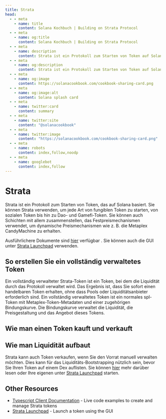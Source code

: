 ```yaml
---
title: Strata
head:
  - - meta
    - name: title
      content: Solana Kochbuch | Building on Strata Protocol
  - - meta
    - name: og:title
      content: Solana Kochbuch | Building on Strata Protocol
  - - meta
    - name: description
      content: Strata ist ein Protokoll zum Starten von Token auf Solana. Erfahren Sie, wie Sie Strata verwenden und darauf aufbauen.
  - - meta
    - name: og:description
      content: Strata ist ein Protokoll zum Starten von Token auf Solana. Erfahren Sie, wie Sie Strata verwenden und darauf aufbauen.
  - - meta
    - name: og:image
      content: https://solanacookbook.com/cookbook-sharing-card.png
  - - meta
    - name: og:image:alt
      content: Solana splash card
  - - meta
    - name: twitter:card
      content: summary
  - - meta
    - name: twitter:site
      content: "@solanacookbook"
  - - meta
    - name: twitter:image
      content: "https://solanacookbook.com/cookbook-sharing-card.png"
  - - meta
    - name: robots
      content: index,follow,noodp
  - - meta
    - name: googlebot
      content: index,follow
---
```


# Strata

Strata ist ein Protokoll zum Starten von Token, das auf Solana basiert.
Sie können Strata verwenden, um jede Art von fungiblen Token zu starten, von sozialen Token bis hin zu Dao- und Gamefi-Token.
Sie können auch Schichten mit allem zusammenstellen, das Festpreismechanismen verwendet, um dynamische Preismechanismen wie z. B. die Metaplex CandyMachine zu erhalten.

Ausführlichere Dokumente sind [hier](docs.strataprotocol.com) verfügbar . Sie können auch die GUI unter [Strata Launchpad](app.strataprotocol.com) verwenden.

## So erstellen Sie ein vollständig verwaltetes Token

Ein vollständig verwalteter Strata-Token ist ein Token, bei dem die Liquidität durch das Protokoll verwaltet wird. Das Ergebnis ist, dass Sie sofort einen handelbaren Token erhalten, ohne dass Pools oder Liquiditätsanbieter erforderlich sind. 
Ein vollständig verwaltetes Token ist ein normales spl-Token mit Metaplex-Token-Metadaten und einer zugehörigen Bindungskurve.
Die Bindungskurve verwaltet die Liquidität, die Preisgestaltung und das Angebot dieses Tokens.

<SolanaCodeGroup>
  <SolanaCodeGroupItem title="TS" active>

  <template v-slot:default>

@[code](@/code/strata/fully-managed/create-token.en.ts)

  </template>

  <template v-slot:preview>

@[code](@/code/strata/fully-managed/create-token.preview.en.ts)

  </template>

  </SolanaCodeGroupItem>

</SolanaCodeGroup>

## Wie man einen Token kauft und verkauft

<SolanaCodeGroup>
  <SolanaCodeGroupItem title="TS" active>

  <template v-slot:default>

@[code](@/code/strata/fully-managed/buy-token.en.ts)

  </template>

  <template v-slot:preview>

@[code](@/code/strata/fully-managed/buy-token.preview.en.ts)

  </template>

  </SolanaCodeGroupItem>

</SolanaCodeGroup>


<SolanaCodeGroup>
  <SolanaCodeGroupItem title="TS" active>

  <template v-slot:default>

@[code](@/code/strata/fully-managed/sell-token.en.ts)

  </template>

  <template v-slot:preview>

@[code](@/code/strata/fully-managed/sell-token.preview.en.ts)

  </template>

  </SolanaCodeGroupItem>

</SolanaCodeGroup>

## Wie man Liquidität aufbaut

Strata kann auch Token verkaufen, wenn Sie den Vorrat manuell verwalten möchten. Dies kann für das Liquiditäts-Bootstrapping nützlich sein, bevor Sie Ihren Token auf einem Dex auflisten. 
Sie können [hier](https://docs.strataprotocol.com/marketplace/lbc) mehr darüber lesen oder Ihre eigenen unter [Strata Launchpad](app.strataprotocol.com) starten.


<SolanaCodeGroup>
  <SolanaCodeGroupItem title="TS" active>

  <template v-slot:default>

@[code](@/code/strata/lbc/create.en.ts)

  </template>

  <template v-slot:preview>

@[code](@/code/strata/lbc/create.preview.en.ts)

  </template>

  </SolanaCodeGroupItem>

</SolanaCodeGroup>

## Other Resources

- [Typescript Client Documentation](https://docs.strataprotocol.com) - Live code examples to create and manage Strata tokens
- [Strata Launchpad](https://app.strataprotocol.com/launchpad) - Launch a token using the GUI
